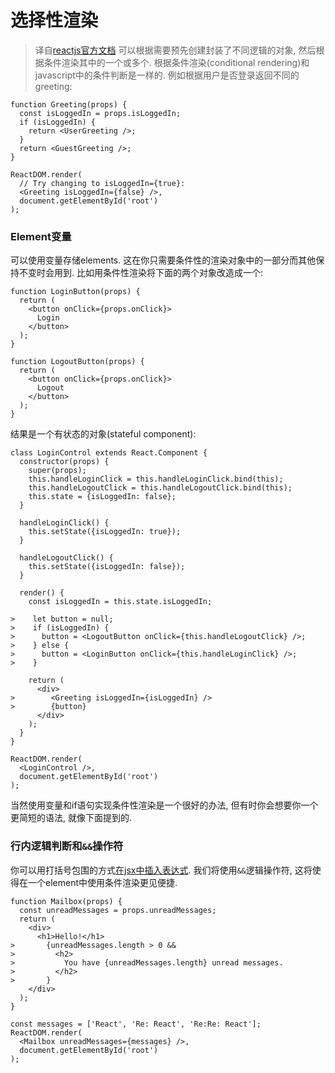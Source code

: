 # 选择性渲染
> 译自[reactjs官方文档](https://facebook.github.io/react/docs/conditional-rendering.html)
可以根据需要预先创建封装了不同逻辑的对象, 然后根据条件渲染其中的一个或多个.
根据条件渲染(conditional rendering)和javascript中的条件判断是一样的. 例如根据用户是否登录返回不同的greeting:
```
function Greeting(props) {
  const isLoggedIn = props.isLoggedIn;
  if (isLoggedIn) {
    return <UserGreeting />;
  }
  return <GuestGreeting />;
}

ReactDOM.render(
  // Try changing to isLoggedIn={true}:
  <Greeting isLoggedIn={false} />,
  document.getElementById('root')
);
```

### Element变量
可以使用变量存储elements. 这在你只需要条件性的渲染对象中的一部分而其他保持不变时会用到.
比如用条件性渲染将下面的两个对象改造成一个:
```
function LoginButton(props) {
  return (
    <button onClick={props.onClick}>
      Login
    </button>
  );
}

function LogoutButton(props) {
  return (
    <button onClick={props.onClick}>
      Logout
    </button>
  );
}
```
结果是一个有状态的对象(stateful component):
```
class LoginControl extends React.Component {
  constructor(props) {
    super(props);
    this.handleLoginClick = this.handleLoginClick.bind(this);
    this.handleLogoutClick = this.handleLogoutClick.bind(this);
    this.state = {isLoggedIn: false};
  }

  handleLoginClick() {
    this.setState({isLoggedIn: true});
  }

  handleLogoutClick() {
    this.setState({isLoggedIn: false});
  }

  render() {
    const isLoggedIn = this.state.isLoggedIn;

>    let button = null;
>    if (isLoggedIn) {
>      button = <LogoutButton onClick={this.handleLogoutClick} />;
>    } else {
>      button = <LoginButton onClick={this.handleLoginClick} />;
>    }

    return (
      <div>
>        <Greeting isLoggedIn={isLoggedIn} />
>        {button}
      </div>
    );
  }
}

ReactDOM.render(
  <LoginControl />,
  document.getElementById('root')
);
```
当然使用变量和if语句实现条件性渲染是一个很好的办法, 但有时你会想要你一个更简短的语法, 就像下面提到的.
### 行内逻辑判断和`&&`操作符
你可以用打括号包围的方式[在jsx中插入表达式](https://github.com/firmianavan/reactjs-tutorial-translate/blob/master/2-jsx.md). 我们将使用`&&`逻辑操作符, 这将使得在一个element中使用条件渲染更见便捷. 
```
function Mailbox(props) {
  const unreadMessages = props.unreadMessages;
  return (
    <div>
      <h1>Hello!</h1>
>       {unreadMessages.length > 0 &&
>         <h2>
>           You have {unreadMessages.length} unread messages.
>         </h2>
>       }
    </div>
  );
}

const messages = ['React', 'Re: React', 'Re:Re: React'];
ReactDOM.render(
  <Mailbox unreadMessages={messages} />,
  document.getElementById('root')
);
```
